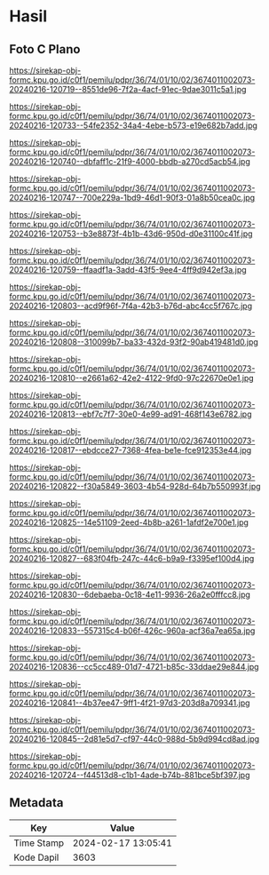 # Hasil

## Foto C Plano

https://sirekap-obj-formc.kpu.go.id/c0f1/pemilu/pdpr/36/74/01/10/02/3674011002073-20240216-120719--8551de96-7f2a-4acf-91ec-9dae3011c5a1.jpg

https://sirekap-obj-formc.kpu.go.id/c0f1/pemilu/pdpr/36/74/01/10/02/3674011002073-20240216-120733--54fe2352-34a4-4ebe-b573-e19e682b7add.jpg

https://sirekap-obj-formc.kpu.go.id/c0f1/pemilu/pdpr/36/74/01/10/02/3674011002073-20240216-120740--dbfaff1c-21f9-4000-bbdb-a270cd5acb54.jpg

https://sirekap-obj-formc.kpu.go.id/c0f1/pemilu/pdpr/36/74/01/10/02/3674011002073-20240216-120747--700e229a-1bd9-46d1-90f3-01a8b50cea0c.jpg

https://sirekap-obj-formc.kpu.go.id/c0f1/pemilu/pdpr/36/74/01/10/02/3674011002073-20240216-120753--b3e8873f-4b1b-43d6-950d-d0e31100c41f.jpg

https://sirekap-obj-formc.kpu.go.id/c0f1/pemilu/pdpr/36/74/01/10/02/3674011002073-20240216-120759--ffaadf1a-3add-43f5-9ee4-4ff9d942ef3a.jpg

https://sirekap-obj-formc.kpu.go.id/c0f1/pemilu/pdpr/36/74/01/10/02/3674011002073-20240216-120803--acd9f96f-7f4a-42b3-b76d-abc4cc5f767c.jpg

https://sirekap-obj-formc.kpu.go.id/c0f1/pemilu/pdpr/36/74/01/10/02/3674011002073-20240216-120808--310099b7-ba33-432d-93f2-90ab419481d0.jpg

https://sirekap-obj-formc.kpu.go.id/c0f1/pemilu/pdpr/36/74/01/10/02/3674011002073-20240216-120810--e2661a62-42e2-4122-9fd0-97c22670e0e1.jpg

https://sirekap-obj-formc.kpu.go.id/c0f1/pemilu/pdpr/36/74/01/10/02/3674011002073-20240216-120813--ebf7c7f7-30e0-4e99-ad91-468f143e6782.jpg

https://sirekap-obj-formc.kpu.go.id/c0f1/pemilu/pdpr/36/74/01/10/02/3674011002073-20240216-120817--ebdcce27-7368-4fea-be1e-fce912353e44.jpg

https://sirekap-obj-formc.kpu.go.id/c0f1/pemilu/pdpr/36/74/01/10/02/3674011002073-20240216-120822--f30a5849-3603-4b54-928d-64b7b550993f.jpg

https://sirekap-obj-formc.kpu.go.id/c0f1/pemilu/pdpr/36/74/01/10/02/3674011002073-20240216-120825--14e51109-2eed-4b8b-a261-1afdf2e700e1.jpg

https://sirekap-obj-formc.kpu.go.id/c0f1/pemilu/pdpr/36/74/01/10/02/3674011002073-20240216-120827--683f04fb-247c-44c6-b9a9-f3395ef100d4.jpg

https://sirekap-obj-formc.kpu.go.id/c0f1/pemilu/pdpr/36/74/01/10/02/3674011002073-20240216-120830--6debaeba-0c18-4e11-9936-26a2e0fffcc8.jpg

https://sirekap-obj-formc.kpu.go.id/c0f1/pemilu/pdpr/36/74/01/10/02/3674011002073-20240216-120833--557315c4-b06f-426c-960a-acf36a7ea65a.jpg

https://sirekap-obj-formc.kpu.go.id/c0f1/pemilu/pdpr/36/74/01/10/02/3674011002073-20240216-120836--cc5cc489-01d7-4721-b85c-33ddae29e844.jpg

https://sirekap-obj-formc.kpu.go.id/c0f1/pemilu/pdpr/36/74/01/10/02/3674011002073-20240216-120841--4b37ee47-9ff1-4f21-97d3-203d8a709341.jpg

https://sirekap-obj-formc.kpu.go.id/c0f1/pemilu/pdpr/36/74/01/10/02/3674011002073-20240216-120845--2d81e5d7-cf97-44c0-988d-5b9d994cd8ad.jpg

https://sirekap-obj-formc.kpu.go.id/c0f1/pemilu/pdpr/36/74/01/10/02/3674011002073-20240216-120724--f44513d8-c1b1-4ade-b74b-881bce5bf397.jpg


## Metadata

| Key        | Value               |
| ---------- | ------------------- |
| Time Stamp | 2024-02-17 13:05:41 |
| Kode Dapil | 3603                |



